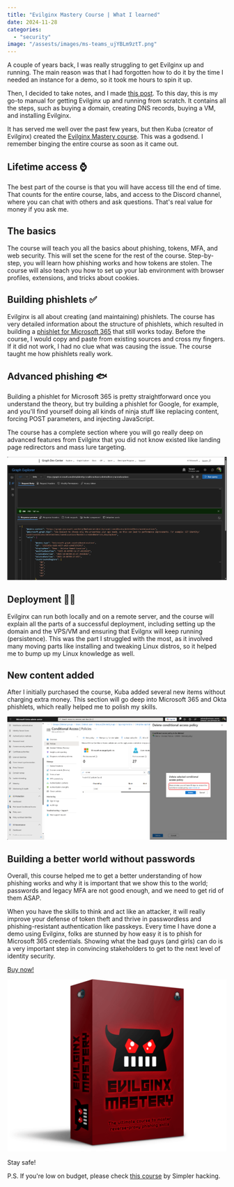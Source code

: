 ```yaml
---
title: "Evilginx Mastery Course | What I learned"
date: 2024-11-28
categories: 
  - "security"
image: "/assests/images/ms-teams_ujYBLm9ztT.png"
---
```


A couple of years back, I was really struggling to get Evilginx up and running. The main reason was that I had forgotten how to do it by the time I needed an instance for a demo, so it took me hours to spin it up.

Then, I decided to take notes, and I made [this post](https://janbakker.tech/how-to-set-up-evilginx-to-phish-office-365-credentials/). To this day, this is my go-to manual for getting Evilginx up and running from scratch. It contains all the steps, such as buying a domain, creating DNS records, buying a VM, and installing Evilginx.

It has served me well over the past few years, but then Kuba (creator of Evilginx) created the [Evilginx Mastery course](https://academy.breakdev.org/evilginx-mastery/12wvr?coupon=BLACKFRIDAY). This was a godsend. I remember binging the entire course as soon as it came out.

## Lifetime access ⌚

The best part of the course is that you will have access till the end of time. That counts for the entire course, labs, and access to the Discord channel, where you can chat with others and ask questions. That's real value for money if you ask me.

## The basics

The course will teach you all the basics about phishing, tokens, MFA, and web security. This will set the scene for the rest of the course. Step-by-step, you will learn how phishing works and how tokens are stolen. The course will also teach you how to set up your lab environment with browser profiles, extensions, and tricks about cookies.

## Building phishlets ✅

Evilginx is all about creating (and maintaining) phishlets. The course has very detailed information about the structure of phishlets, which resulted in building a [phishlet for Microsoft 365](https://github.com/BakkerJan/evilginx3/blob/main/microsoft365.yaml) that still works today. Before the course, I would copy and paste from existing sources and cross my fingers. If it did not work, I had no clue what was causing the issue. The course taught me how phishlets really work.

## Advanced phishing 🐟

Building a phishlet for Microsoft 365 is pretty straightforward once you understand the theory, but try building a phishlet for Google, for example, and you'll find yourself doing all kinds of ninja stuff like replacing content, forcing POST parameters, and injecting JavaScript.

The course has a complete section where you will go really deep on advanced features from Evilginx that you did not know existed like landing page redirectors and mass lure targeting.

![](/assets/images/image-8.png)

## Deployment 🧑‍💻

Evilginx can run both locally and on a remote server, and the course will explain all the parts of a successful deployment, including setting up the domain and the VPS/VM and ensuring that Evilgnx will keep running (persistence). This was the part I struggled with the most, as it involved many moving parts like installing and tweaking Linux distros, so it helped me to bump up my Linux knowledge as well.

## New content added

After I initially purchased the course, Kuba added several new items without charging extra money. This section will go deep into Microsoft 365 and Okta phishlets, which really helped me to polish my skills.

![](/assets/images/image-9.png)

## Building a better world without passwords

Overall, this course helped me to get a better understanding of how phishing works and why it is important that we show this to the world; passwords and legacy MFA are not good enough, and we need to get rid of them ASAP.

When you have the skills to think and act like an attacker, it will really improve your defense of token theft and thrive in passwordless and phishing-resistant authentication like passkeys. Every time I have done a demo using Evilginx, folks are stunned by how easy it is to phish for Microsoft 365 credentials. Showing what the bad guys (and girls) can do is a very important step in convincing stakeholders to get to the next level of identity security.  

[Buy now!](https://academy.breakdev.org/evilginx-mastery/12wvr?coupon=BLACKFRIDAY)

[![](/assets/images/image-68-1024x800.png)](https://academy.breakdev.org/evilginx-mastery/12wvr?coupon=BLACKFRIDAY)

Stay safe!

P.S. If you're low on budget, please check [this course](https://www.simplerhacking.com/courses/phishlet-creation-masterclass?ref=186519) by Simpler hacking.
